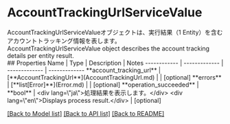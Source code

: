 # AccountTrackingUrlServiceValue

<div lang=\"ja\">AccountTrackingUrlServiceValueオブジェクトは、実行結果（1 Entity）を含むアカウントトラッキング情報を表します。</div> <div lang=\"en\">AccountTrackingUrlServiceValue object describes the account tracking details per entity result.</div> 
## Properties
Name | Type | Description | Notes
------------ | ------------- | ------------- | -------------
**account_tracking_url** | [**AccountTrackingUrl**](AccountTrackingUrl.md) |  | [optional] 
**errors** | [**list[Error]**](Error.md) |  | [optional] 
**operation_succeeded** | **bool** | &lt;div lang&#x3D;\&quot;ja\&quot;&gt;処理結果を表示します。&lt;/div&gt; &lt;div lang&#x3D;\&quot;en\&quot;&gt;Displays process result.&lt;/div&gt;  | [optional] 

[[Back to Model list]](../README.md#documentation-for-models) [[Back to API list]](../README.md#documentation-for-api-endpoints) [[Back to README]](../README.md)


